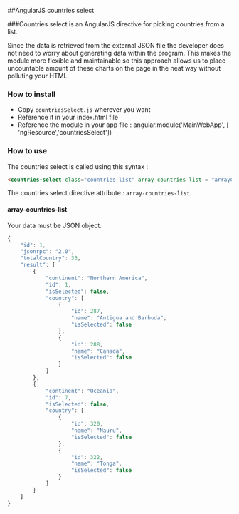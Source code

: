 ##AngularJS countries select

###Countries select is an AngularJS directive for picking countries from a list.

Since the data is retrieved from the external JSON file the developer does not need to worry about generating data within the program. This makes the module more flexible and maintainable so this approach allows us to place uncountable amount of these charts on the page in the neat way without polluting your HTML.

### How to install
 + Copy `countriesSelect.js` wherever you want
 + Reference it in your index.html file
 + Reference the module in your app file :
     angular.module('MainWebApp', [ 'ngResource','countriesSelect'])

### How to use
The countries select is called using this syntax :

```html
<countries-select class="countries-list" array-countries-list = "arrayCountriesList"></countries-select>
```

The countries select directive attribute : `array-countries-list`.


#### array-countries-list
Your data must be JSON object.
```js
{
    "id": 1,
    "jsonrpc": "2.0",
    "totalCountry": 33,
    "result": [
        {
            "continent": "Northern America",
            "id": 1,
            "isSelected": false,
            "country": [
                {
                    "id": 287,
                    "name": "Antigua and Barbuda",
                    "isSelected": false
                },
                {
                    "id": 288,
                    "name": "Canada",
                    "isSelected": false
                }
            ]
        },
        {
            "continent": "Oceania",
            "id": 7,
            "isSelected": false,
            "country": [
                {
                    "id": 320,
                    "name": "Nauru",
                    "isSelected": false
                },
                {
                    "id": 322,
                    "name": "Tonga",
                    "isSelected": false
                }
            ]
        }
    ]
}
```

